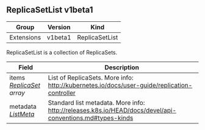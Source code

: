 ## ReplicaSetList v1beta1

Group        | Version     | Kind
------------ | ---------- | -----------
Extensions | v1beta1 | ReplicaSetList



ReplicaSetList is a collection of ReplicaSets.



Field        | Description
------------ | -----------
items <br /> *[ReplicaSet](#replicaset-v1beta1) array*  | List of ReplicaSets. More info: http://kubernetes.io/docs/user-guide/replication-controller
metadata <br /> *[ListMeta](#listmeta-unversioned)*  | Standard list metadata. More info: http://releases.k8s.io/HEAD/docs/devel/api-conventions.md#types-kinds

